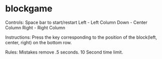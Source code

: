 # blockgame

Controls:
Space bar to start/restart
Left - Left Column
Down - Center Column
Right - Right Column

Instructions:
Press the key corresponding to the position of the block(left, center, right) on the bottom row.

Rules:
Mistakes remove .5 seconds.
10 Second time limit.
